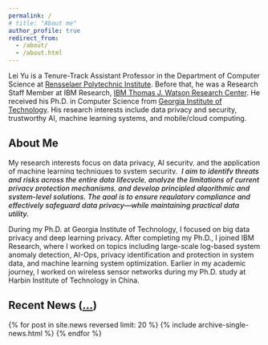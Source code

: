 ```yaml
---
permalink: /
# title: "About me"
author_profile: true
redirect_from: 
  - /about/
  - /about.html
---
```


Lei Yu is a Tenure-Track Assistant Professor in the Department of Computer Science at [Rensselaer Polytechnic Institute](https://www.rpi.edu/). Before that, he was a Research Staff Member at IBM Research, [IBM Thomas J. Watson Research Center](https://research.ibm.com/labs/watson/). He received his Ph.D. in Computer Science from [Georgia Institute of Technology](https://www.gatech.edu/). His research interests include data privacy and security, trustworthy AI, machine learning systems, and mobile/cloud computing.

<!-- **To prospective graduate students**: Multiple Ph.D student (RA) positions are available. I am looking for self-motivated students who have strong interests in data privacy/security, trustworthy AI, exploiting and optimizing machine learning systems. If you are interested, drop me an e-mail with your CV and transcripts, and also please apply [here](https://admissions.rpi.edu/graduate/masters-and-phd-applicants) and mention my name in your application. -->


## About Me
<p>
My research interests focus on data privacy, AI security, and the application of machine learning techniques to system security.
<span style="padding: 2px 4px; background-color: #f9f9f9; border-radius: 4px; font-weight: 500; font-style: italic;">
I aim to identify threats and risks across the entire data lifecycle, analyze the limitations of current privacy protection mechanisms, and develop principled algorithmic and system-level solutions. The goal is to ensure regulatory compliance and effectively safeguard data privacy—while maintaining practical data utility.</span>
</p>


During my Ph.D. at Georgia Institute of Technology, I focused on big data privacy and deep learning privacy. After completing my Ph.D., I joined IBM Research, where I worked on topics including large-scale log-based system anomaly detection, AI-Ops, privacy identification and protection in system data, and machine learning system optimization. Earlier in my academic journey, I worked on wireless sensor networks during my Ph.D. study at Harbin Institute of Technology in China.

 
## Recent News ([...](/news/))
<div class="grid__wrapper">
  {% for post in site.news reversed limit: 20 %}
     {% include archive-single-news.html %}
  {% endfor %}
</div>

 
